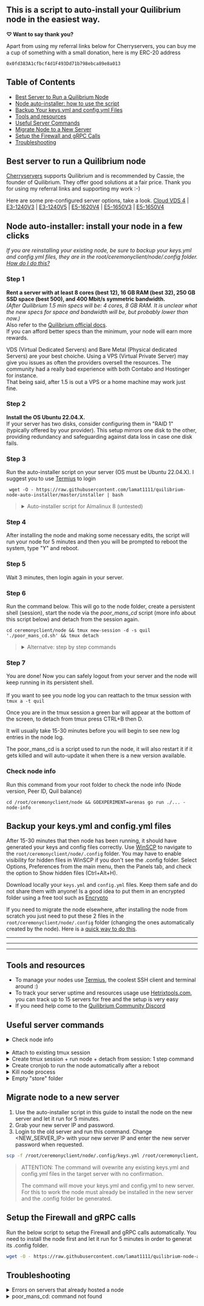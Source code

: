 



## This is a script to auto-install your Quilibrium node in the easiest way. 

**&#x2661; Want to say thank you?**

Apart from using my referral links below for Cherryservers, you can buy me a cup of something with a small donation, here is my ERC-20 address
```
0x0fd383A1cfbcf4d1F493Dd71b798ebca89e8a013
```


## Table of Contents

- [Best Server to Run a Quilibrium Node](https://github.com/lamat1111/quilibrium-node-auto-installer/blob/main/README.md#best-server-to-run-a-quilibrium-node)
- [Node auto-installer: how to use the script](https://github.com/lamat1111/quilibrium-node-auto-installer/blob/main/README.md#node-auto-installer-how-to-use-the-script)
- [Backup Your keys.yml and config.yml Files](https://github.com/lamat1111/quilibrium-node-auto-installer/blob/main/README.md#backup-your-keysyml-and-configyml-files)
- [Tools and resources](https://github.com/lamat1111/quilibrium-node-auto-installer/blob/main/README.md#tools-and-resources)
- [Useful Server Commands](https://github.com/lamat1111/quilibrium-node-auto-installer/blob/main/README.md#useful-server-commands)
- [Migrate Node to a New Server](https://github.com/lamat1111/quilibrium-node-auto-installer/blob/main/README.md#migrate-node-to-a-new-server)
- [Setup the Firewall and gRPC Calls](https://github.com/lamat1111/quilibrium-node-auto-installer/blob/main/README.md#setup-the-firewall-and-grpc-calls)
- [Troubleshooting](https://github.com/lamat1111/quilibrium-node-auto-installer/blob/main/README.md#troubleshooting)


## Best server to run a Quilibrium node
[Cherryservers](https://www.cherryservers.com/?affiliate=CRXA3YWE) supports Quilibrium and is recommended by Cassie, the founder of Quilibrium. They offer good solutions at a fair price. Thank you for using my referral links and supporting my work :-)

Here are some pre-configured server options, take a look.
[Cloud VDS 4](https://www.cherryservers.com/server-customizer/cloud_vds_4?affiliate=CRXA3YWE) | [E3-1240V3](https://www.cherryservers.com/server-customizer/e3_1240v3?affiliate=CRXA3YWE) | [E3-1240V5](https://www.cherryservers.com/server-customizer/e3_1240v5?affiliate=CRXA3YWE) | [E5-1620V4](https://www.cherryservers.com/server-customizer/e5_1620v4?affiliate=CRXA3YWE) | [E5-1650V3](https://www.cherryservers.com/server-customizer/e5_1650v3?affiliate=CRXA3YWE) | [E5-1650V4](https://www.cherryservers.com/server-customizer/e5_1650v4?affiliate=CRXA3YWE)





## Node auto-installer: install your node in a few clicks

*If you are reinstalling your existing node, be sure to backup your keys.yml and config.yml files, they are in the root/ceremonyclient/node/.config folder. [How do I do this?](https://github.com/lamat1111/quilibrium-node-auto-installer/blob/main/README.md#backup-your-keysyml-and-configyml-files)*

### Step 1
**Rent a server with at least 8 cores (best 12), 16 GB RAM (best 32), 250 GB SSD space (best 500), and 400 Mbit/s symmetric bandwidth.**<br>
*(After Quilibrium 1.5 min specs will be: 4 cores, 8 GB RAM. It is unclear what the new specs for space and bandwidth will be, but probably lower than now.)*<br>
Also refer to the [Quilibrium official docs](https://quilibrium.com/docs/noderunning).<br>
If you can afford better specs than the minimum, your node will earn more rewards.

VDS (Virtual Dedicated Servers) and Bare Metal (Physical dedicated Servers) are your best choiche. Using a VPS (Virtual Private Server) may give you issues as often the providers oversell the resources. The community had a really bad experience with both Contabo and Hostinger for instance.<br>
That being said, after 1.5 is out a VPS or a home machine may work just fine.
### Step 2
**Install the OS Ubuntu 22.04.X.**<br>
If your server has two disks, consider configuring them in "RAID 1" (typically offered by your provider). This setup mirrors one disk to the other, providing redundancy and safeguarding against data loss in case one disk fails.

### Step 3
Run the auto-installer script on your server (OS must be Ubuntu 22.04.X). I suggest you to use [Termius](https://termius.com/) to login 
```
 wget -O - https://raw.githubusercontent.com/lamat1111/quilibrium-node-auto-installer/master/installer | bash
```

<blockquote>
<details>
 <summary>Auto-installer script for Almalinux 8 (untested)</summary>
 The below script has not been tested yet, run it at you own risk!
 
 
 ```
 wget -O - https://raw.githubusercontent.com/lamat1111/quilibrium-node-auto-installer/master/installer-ubuntu-almalinux | bash
```

</details>
</blockquote>

### Step 4
After installing the node and making some necessary edits, the script will run your node for 5 minutes and then you will be prompted to reboot the system, type "Y" and reboot.
### Step 5
Wait 3 minutes, then login again in your server.
### Step 6
Run the command below. This will go to the node folder, create a persistent shell (session), start the node via the *poor_mans_cd* script (more info about this script below) and detach from the session again.
      
  ```
  cd ceremonyclient/node && tmux new-session -d -s quil './poor_mans_cd.sh' && tmux detach
  ```
  <blockquote>
  <details>
   <summary>Alternatve: step by step commands</summary>
   You can also run these command one after the other if you prefer.
  
   ```
  cd ceremonyclient/node 
  ```
  
  ```
  tmux new-session -s quil 
  ```
  
  ```
  ./poor_mans_cd.sh
  ```
To detach from tmux press CTRL+B then D. Now you can safely logout from your server and the node will keep running in its persistent shell.
To reattach to the tmux session and see your node log, just use `tmux a -t quil`
</details>
</blockquote>

### Step 7
You are done! Now you can safely logout from your server and the node will keep running in its persistent shell.
</br>
</br>
If you want to see you node log you can reattach to the tmux session with `tmux a -t quil`

Once you are in the tmux session a green bar will appear at the bottom of the screen, to detach from tmux press CTRL+B then D.

It will usually take 15-30 minutes before you will begin to see new log entries in the node log.

The poor_mans_cd is a script used to run the node, it will also restart it if it gets killed and will auto-update it when there is a new version available.

### Check node info
Run this command from your root folder to check the node info (Node version, Peer ID, Quil balance)
  ```
cd /root/ceremonyclient/node && GOEXPERIMENT=arenas go run ./... -node-info
  ```

## Backup your keys.yml and config.yml files
After 15-30 minutes that then node has been running, it should have generated your keys and config files correctly.
Use [WinSCP](https://winscp.net/eng/index.php) to navigate to the `root/ceremonyclient/node/.config`  folder. You may have to enable visibility for hidden files in WinSCP if you don't see the .config folder. Select Options, Preferences from the main menu, then the Panels tab, and check the option to Show hidden files (Ctrl+Alt+H).

Download locally your `keys.yml` and `config.yml` files. Keep them safe and do not share them with anyone!
Is a good idea to put them in an encrypted folder using a free tool such as [Encrypto](https://macpaw.com/encrypto)

If you need to migrate the node elsewhere, after installing the node from scratch you just need to put these 2 files in the `root/ceremonyclient/node/.config`  folder (changing the ones automatically created by the node). Here is a [quick way to do this](https://github.com/lamat1111/quilibrium-node-auto-installer/blob/main/README.md#migrate-node-to-a-new-server).

------
------
------

## Tools and resources
 - To manage your nodes use [Termius](https://termius.com/), the coolest SSH client and terminal around :) 
 - To track your server uptime and  resources usage use [Hetrixtools.com](https://hetrixtools.com/), you can track up to 15 servers for free and the setup is very easy
 - If you need help come to the [Quilibrium Community Discord](https://discord.gg/quilibrium)

## Useful server commands

<details>
<summary>Check node info</summary>
Run this command from your root folder to check the node info (Node version, Peer ID, Quil balance)
 
  ```
cd /root/ceremonyclient/node && GOEXPERIMENT=arenas go run ./... -node-info
  ```
</details>
<br>

<details>
<summary>Attach to existing tmux session</summary>
 
```bash
tmux a -t quil
```
To detach from tmux press CTRL+B then release both keys and press D
</details>
<details>
<summary>Create tmux session + run node + detach from session: 1 step command</summary>
This is useful to quickly run then node in a session AFTER you have rebooted your server. Only RUN this after a reboot and if you have no tmux session already active.
 
```bash
cd ceremonyclient/node && tmux new-session -d -s quil './poor_mans_cd.sh' && tmux detach
```
 </details>
 <details>
<summary>Create cronjob to run the node automatically after a reboot</summary>
You only have to run this command once. This will setup a cronjob that will create your tmux session and run the node automatically after every reboot of your server.
Shoutout to Peter Jameson (Quilibrium Discord community creator) for the script.
 
```bash
(crontab -l ; echo "@reboot sleep 10 && bash -lc \"tmux new-session -d -s quil\" && tmux send-keys -t quil \"cd ~/ceremonyclient/node\" Enter && tmux send-keys -t quil \"./poor_mans_cd.sh\" Enter") | crontab -
```
 </details>
<details>
<summary>Kill node process</summary>
Use this in case you need to stop the node and kill the process
 
```bash
pkill node && pkill -f "go run ./..."
```
</details>
<details>
<summary>Empty "store" folder</summary>
CAREFUL: this will empty your "store" folder, only use it if you know what you are doing.
Sometimes when you receive errors that you cannot debug, you can solve by killing the node process, emptying the store folder and starting the node again from scratch.
 
```bash
sudo rm -r /root/ceremonyclient/node/.config/store
```
</details>

## Migrate node to a new server
1. Use the auto-installer script in this guide to install the node on the new server and let it run for 5 minutes.
2. Grab your new server IP and password.
3. Login to the old server and run this command.
Change <NEW_SERVER_IP> with your new server IP and enter the new server password when requested.

```bash
scp -f /root/ceremonyclient/node/.config/keys.yml /root/ceremonyclient/node/.config/config.yml root@<NEW_SERVER_IP>:/root/ceremonyclient/node/.config/
```
<blockquote>
ATTENTION: The command will ovewrite any existing keys.yml and config.yml files in the target server with no confirmation.

The command will move your keys.yml and config.yml to new server. For this to work the node must already be installed in the new server and the .config folder be generated.
</blockquote>

## Setup the Firewall and gRPC calls
Run the below script to setup the Firewall and gRPC calls automatically. You need to install the node first and let it run for 5 minutes in order to generat its .config folder.
```bash
wget -O - https://raw.githubusercontent.com/lamat1111/quilibrium-node-auto-installer/master/installer-gRPC-and-firewall | bash
```
## Troubleshooting
<details>
<summary>Errors on servers that already hosted a node</summary>
If you've already attempted to install a node on your server and then ran the auto-install script, you may encounter errors. Execute these commands sequentially, and they should typically suffice for initiating a new installation.
 
```bash
sudo swapoff /swap/swapfile 2>/dev/null; sudo sed -i '/\/swap\/swapfile/d' /etc/fstab; sudo rm /swap/swapfile 2>/dev/null; sudo rmdir /swap 2>/dev/null || sudo rm -rf /swap
```
```bash
sudo rm -rf /usr/local/go && sudo rm -rf /root/ceremonyclient
```
</details>
<details>
<summary>poor_mans_cd: command not found</summary>
If when running the poor_mans_cd.sh script in your tmux session you get this error

./poor_mans_cd.sh: line 4: go: command not found

then press CTRL+C and then run this command
```bash
export PATH=$PATH:/usr/local/go/bin:$HOME/go
export GOEXPERIMENT=arenas
```
then try to run again the script 
```bash
./poor_mans_cd.sh
```
This solution in general works everytime you receive the error: Command 'go' not found
</details>

